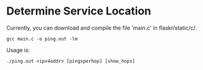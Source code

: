 # Determine Service Location

Currently, you can download and compile the file 'main.c' in flaskr/static/c/.
```
gcc main.c -o ping.out -lm
```
Usage is:
```
./ping.out <ipv4addr> [pingsperhop] [show_hops]
```
